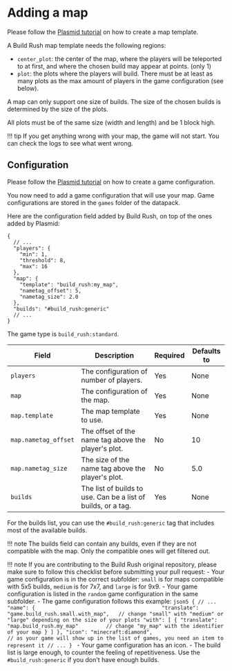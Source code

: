 # Adding a map

Please follow the [Plasmid tutorial](/plasmid/maps) on how to create a map template.

A Build Rush map template needs the following regions:
- `center_plot`: the center of the map, where the players will be teleported to at first, and where the chosen build may appear at points. (only 1)
- `plot`: the plots where the players will build. There must be at least as many plots as the max amount of players in the game configuration (see below).

A map can only support one size of builds. The size of the chosen builds is determined by the size of the plots.

All plots must be of the same size (width and length) and be 1 block high.

!!! tip
    If you get anything wrong with your map, the game will not start. You can check the logs to see what went wrong.

## Configuration

Please follow the [Plasmid tutorial](/plasmid/getting-started/#creating-a-config) on how to create a game configuration.

You now need to add a game configuration that will use your map. Game configurations are stored in the `games` folder of the datapack.

Here are the configuration field added by Build Rush, on top of the ones added by Plasmid: 
```json5
{
  // ...
  "players": {
    "min": 1,
    "threshold": 8,
    "max": 16
  },
  "map": {
    "template": "build_rush:my_map",
    "nametag_offset": 5,
    "nametag_size": 2.0
  },
  "builds": "#build_rush:generic"
  // ...
}
```

The game type is `build_rush:standard`.

| Field                | Description                                                   | Required | Defaults to |
|----------------------|---------------------------------------------------------------|----------|-------------|
| `players`            | The configuration of number of players.                       | Yes      | None        |
| `map`                | The configuration of the map.                                 | Yes      | None        |
| `map.template`       | The map template to use.                                      | Yes      | None        |
| `map.nametag_offset` | The offset of the name tag above the player's plot.           | No       | 10          |
| `map.nametag_size`   | The size of the name tag above the player's plot.             | No       | 5.0         |
| `builds`             | The list of builds to use. Can be a list of builds, or a tag. | Yes      | None        |

For the builds list, you can use the `#build_rush:generic` tag that includes most of the available builds.

!!! note
    The builds field can contain any builds, even if they are not compatible with the map. Only the compatible ones will get filtered out.

!!! note
    If you are contributing to the Build Rush original repository, please make sure to follow this checklist before submitting your pull request:
    - Your game configuration is in the correct subfolder: `small` is for maps compatible with 5x5 builds, `medium` is for 7x7, and `large` is for 9x9.
    - Your game configuration is listed in the `random` game configuration in the same subfolder.
    - The game configuration follows this example:
    ```json5
    {
      // ...
      "name": {                                        
        "translate": "game.build_rush.small.with_map",   // change "small" with "medium" or "large" depending on the size of your plots
          "with": [
          {
            "translate": "map.build_rush.my_map"         // change "my_map" with the identifier of your map
          }
        ]
      },
      "icon": "minecraft:diamond",                       // as your game will show up in the list of games, you need an item to represent it
      // ...
    }
    ```
    - Your game configuration has an icon.
    - The build list is large enough, to counter the feeling of repetitiveness. Use the `#build_rush:generic` if you don't have enough builds.